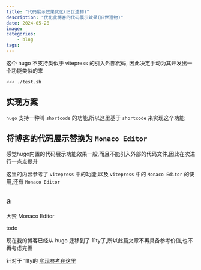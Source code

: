 ```yaml
---
title: "代码展示效果优化(旧世遗物)"
description: "优化此博客的代码展示效果(旧世遗物)"
date: 2024-05-28
image:
categories:
    - blog
tags:
---
```


这个 hugo 不支持类似于 vitepress 的引入外部代码,
因此决定手动为其开发出一个功能类似的来

``` bash
<<< ./test.sh
```

## 实现方案

`hugo` 支持一种叫 `shortcode` 的功能,所以这里基于 `shortcode` 来实现这个功能

## 将博客的代码展示替换为 `Monaco Editor`

感觉hugo内置的代码展示功能效果一般,而且不能引入外部的代码文件,因此在次进行一点点提升

这里的内容参考了 `vitepress` 中的功能,以及 `vitepress` 中的 `Monaco Editor` 的使用,还有 `Monaco Editor`

## a

大赞 Monaco Editor

<!-- https://vitepress.dev/zh/guide/markdown#advanced-configuration -->
<!-- https://hugo-in-action.foofun.cn/zh/docs/part1/chapter4/5/ -->
<!-- https://hugo.opendocs.io/templates/shortcode-templates/ -->
<!-- https://gohugo.io/templates/output-formats/ -->

todo

现在我的博客已经从 hugo 迁移到了 11ty了,所以此篇文章不再具备参考价值,也不再考虑完善

针对于 11ty的 [实现参考在这里](./code-trim)

